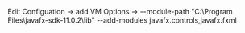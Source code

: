 Edit Configuation -> add VM Options -> --module-path "C:\Program Files\javafx-sdk-11.0.2\lib" --add-modules javafx.controls,javafx.fxml